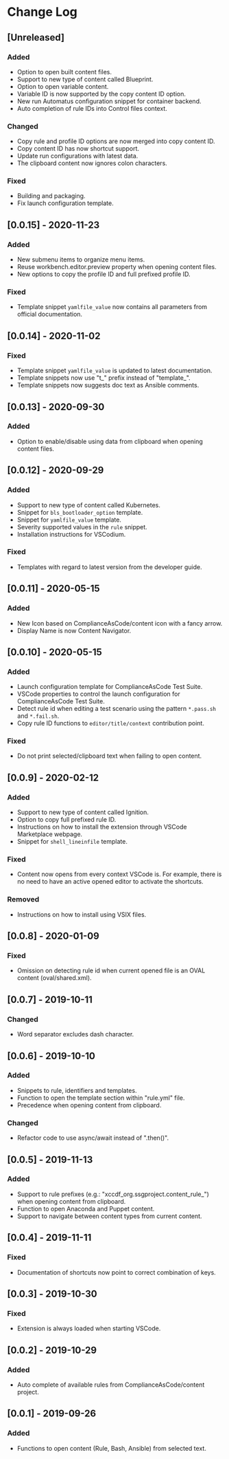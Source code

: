 # Change Log

## [Unreleased]
### Added
- Option to open built content files.
- Support to new type of content called Blueprint.
- Option to open variable content.
- Variable ID is now supported by the copy content ID option.
- New run Automatus configuration snippet for container backend.
- Auto completion of rule IDs into Control files context.
### Changed
- Copy rule and profile ID options are now merged into copy content ID.
- Copy content ID has now shortcut support.
- Update run configurations with latest data.
- The clipboard content now ignores colon characters.
### Fixed
- Building and packaging.
- Fix launch configuration template.

## [0.0.15] - 2020-11-23
### Added
- New submenu items to organize menu items.
- Reuse workbench.editor.preview property when opening content files.
- New options to copy the profile ID and full prefixed profile ID.
### Fixed
- Template snippet `yamlfile_value` now contains all parameters from official documentation.

## [0.0.14] - 2020-11-02
### Fixed
- Template snippet `yamlfile_value` is updated to latest documentation.
- Template snippets now use "t_" prefix instead of "template_".
- Template snippets now suggests doc text as Ansible comments.

## [0.0.13] - 2020-09-30
### Added
- Option to enable/disable using data from clipboard when opening content files.

## [0.0.12] - 2020-09-29
### Added
- Support to new type of content called Kubernetes.
- Snippet for `bls_bootloader_option` template.
- Snippet for `yamlfile_value` template.
- Severity supported values in the `rule` snippet.
- Installation instructions for VSCodium.
### Fixed
- Templates with regard to latest version from the developer guide.

## [0.0.11] - 2020-05-15
### Added
- New Icon based on ComplianceAsCode/content icon with a fancy arrow.
- Display Name is now Content Navigator.

## [0.0.10] - 2020-05-15
### Added
- Launch configuration template for ComplianceAsCode Test Suite.
- VSCode properties to control the launch configuration for ComplianceAsCode Test Suite.
- Detect rule id when editing a test scenario using the pattern `*.pass.sh` and `*.fail.sh`.
- Copy rule ID functions to `editor/title/context` contribution point.
### Fixed
- Do not print selected/clipboard text when failing to open content.

## [0.0.9] - 2020-02-12
### Added
- Support to new type of content called Ignition.
- Option to copy full prefixed rule ID.
- Instructions on how to install the extension through VSCode Marketplace webpage.
- Snippet for `shell_lineinfile` template.
### Fixed
- Content now opens from every context VSCode is. For example, there is no need to have an active opened editor to activate the shortcuts.
### Removed
- Instructions on how to install using VSIX files.

## [0.0.8] - 2020-01-09
### Fixed
- Omission on detecting rule id when current opened file is an OVAL content (oval/shared.xml).

## [0.0.7] - 2019-10-11
### Changed
- Word separator excludes dash character.

## [0.0.6] - 2019-10-10
### Added
- Snippets to rule, identifiers and templates.
- Function to open the template section within "rule.yml" file.
- Precedence when opening content from clipboard.

### Changed
- Refactor code to use async/await instead of ".then()".

## [0.0.5] - 2019-11-13
### Added
- Support to rule prefixes (e.g.: "xccdf_org.ssgproject.content_rule_") when opening content from clipboard.
- Function to open Anaconda and Puppet content.
- Support to navigate between content types from current content.

## [0.0.4] - 2019-11-11
### Fixed
- Documentation of shortcuts now point to correct combination of keys.

## [0.0.3] - 2019-10-30
### Fixed
- Extension is always loaded when starting VSCode.

## [0.0.2] - 2019-10-29
### Added
- Auto complete of available rules from ComplianceAsCode/content project.

## [0.0.1] - 2019-09-26
### Added
- Functions to open content (Rule, Bash, Ansible) from selected text.
